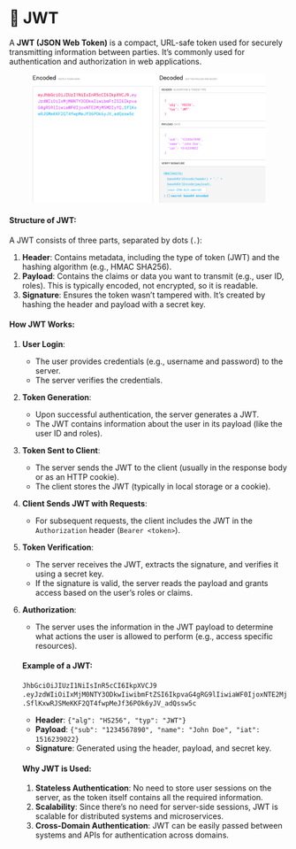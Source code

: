 # 💎 JWT

A **JWT (JSON Web Token)** is a compact, URL-safe token used for securely transmitting information between parties. It’s commonly used for authentication and authorization in web applications.

<figure><img src="../../.gitbook/assets/image (23).png" alt=""><figcaption></figcaption></figure>

#### Structure of JWT:

A JWT consists of three parts, separated by dots (`.`):

1. **Header**: Contains metadata, including the type of token (JWT) and the hashing algorithm (e.g., HMAC SHA256).
2. **Payload**: Contains the claims or data you want to transmit (e.g., user ID, roles). This is typically encoded, not encrypted, so it is readable.
3. **Signature**: Ensures the token wasn’t tampered with. It’s created by hashing the header and payload with a secret key.

#### How JWT Works:

1. **User Login**:
   * The user provides credentials (e.g., username and password) to the server.
   * The server verifies the credentials.
2. **Token Generation**:
   * Upon successful authentication, the server generates a JWT.
   * The JWT contains information about the user in its payload (like the user ID and roles).
3. **Token Sent to Client**:
   * The server sends the JWT to the client (usually in the response body or as an HTTP cookie).
   * The client stores the JWT (typically in local storage or a cookie).
4. **Client Sends JWT with Requests**:
   * For subsequent requests, the client includes the JWT in the `Authorization` header (`Bearer <token>`).
5. **Token Verification**:
   * The server receives the JWT, extracts the signature, and verifies it using a secret key.
   * If the signature is valid, the server reads the payload and grants access based on the user’s roles or claims.
6.  **Authorization**:

    * The server uses the information in the JWT payload to determine what actions the user is allowed to perform (e.g., access specific resources).



    #### Example of a JWT:

    ```
    JhbGciOiJIUzI1NiIsInR5cCI6IkpXVCJ9
    .eyJzdWIiOiIxMjM0NTY3ODkwIiwibmFtZSI6IkpvaG4gRG9lIiwiaWF0IjoxNTE2MjM5MDIyfQ
    .SflKxwRJSMeKKF2QT4fwpMeJf36POk6yJV_adQssw5c
    ```



    * **Header**: `{"alg": "HS256", "typ": "JWT"}`
    * **Payload**: `{"sub": "1234567890", "name": "John Doe", "iat": 1516239022}`
    * **Signature**: Generated using the header, payload, and secret key.



    #### Why JWT is Used:

    1. **Stateless Authentication**: No need to store user sessions on the server, as the token itself contains all the required information.
    2. **Scalability**: Since there’s no need for server-side sessions, JWT is scalable for distributed systems and microservices.
    3. **Cross-Domain Authentication**: JWT can be easily passed between systems and APIs for authentication across domains.
